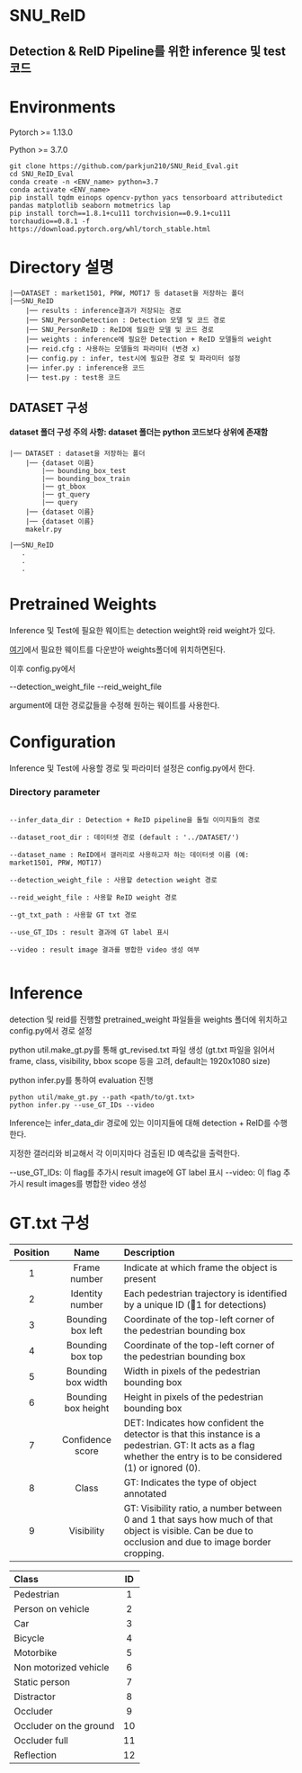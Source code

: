 # SNU_ReID
## Detection & ReID Pipeline를 위한 inference 및 test 코드


# Environments
Pytorch >= 1.13.0

Python >= 3.7.0

```
git clone https://github.com/parkjun210/SNU_Reid_Eval.git
cd SNU_ReID_Eval
conda create -n <ENV_name> python=3.7
conda activate <ENV_name>
pip install tqdm einops opencv-python yacs tensorboard attributedict pandas matplotlib seaborn motmetrics lap
pip install torch==1.8.1+cu111 torchvision==0.9.1+cu111 torchaudio==0.8.1 -f https://download.pytorch.org/whl/torch_stable.html
```


# Directory 설명

```
|──DATASET : market1501, PRW, MOT17 등 dataset을 저장하는 폴더
|──SNU_ReID
    |── results : inference결과가 저장되는 경로
    |── SNU_PersonDetection : Detection 모델 및 코드 경로
    |── SNU_PersonReID : ReID에 필요한 모델 및 코드 경로
    |── weights : inference에 필요한 Detection + ReID 모델들의 weight
    |── reid.cfg : 사용하는 모델들의 파라미터 (변경 x)
    |── config.py : infer, test시에 필요한 경로 및 파라미터 설정 
    |── infer.py : inference용 코드
    |── test.py : test용 코드

```

## DATASET 구성

#### dataset 폴더 구성 주의 사항: dataset 폴더는 python 코드보다 상위에 존재함

```
|── DATASET : dataset을 저장하는 폴더
    |── {dataset 이름}
        |── bounding_box_test
        |── bounding_box_train
        |── gt_bbox
        |── gt_query
        |── query
    |── {dataset 이름}
    |── {dataset 이름}
    makelr.py

|──SNU_ReID
   .
   .
   .

```


# Pretrained Weights

Inference 및 Test에 필요한 웨이트는 detection weight와 reid weight가 있다.

[여기](https://drive.google.com/drive/folders/1Tc0NUviqcDMYbIYvT-fQE6dp92NnvSO8?usp=drive_link)에서 필요한 웨이트를 다운받아 weights폴더에 위치하면된다.

이후 config.py에서 

--detection_weight_file
--reid_weight_file

argument에 대한 경로값들을 수정해 원하는 웨이트를 사용한다.


# Configuration

Inference 및 Test에 사용할 경로 및 파라미터 설정은 config.py에서 한다.

### Directory parameter

```

--infer_data_dir : Detection + ReID pipeline을 돌릴 이미지들의 경로

--dataset_root_dir : 데이터셋 경로 (default : '../DATASET/')

--dataset_name : ReID에서 갤러리로 사용하고자 하는 데이터셋 이름 (예: market1501, PRW, MOT17)

--detection_weight_file : 사용할 detection weight 경로

--reid_weight_file : 사용할 ReID weight 경로

--gt_txt_path : 사용할 GT txt 경로

--use_GT_IDs : result 결과에 GT label 표시

--video : result image 결과를 병합한 video 생성 여부


```

# Inference

detection 및 reid를 진행할 pretrained_weight 파일들을 weights 폴더에 위치하고 config.py에서 경로 설정

python util.make_gt.py를 통해 gt_revised.txt 파일 생성
(gt.txt 파일을 읽어서 frame, class, visibility, bbox scope 등을 고려, default는 1920x1080 size)

python infer.py를 통하여 evaluation 진행

```
python util/make_gt.py --path <path/to/gt.txt>
python infer.py --use_GT_IDs --video
```

Inference는 infer_data_dir 경로에 있는 이미지들에 대해 detection + ReID를 수행한다.

지정한 갤러리와 비교해서 각 이미지마다 검출된 ID 예측값을 출력한다.

--use_GT_IDs: 이 flag를 추가시 result image에 GT label 표시
--video: 이 flag 추가시 result images를 병합한 video 생성

# GT.txt 구성

|Position|Name|Description|
|:---:|:---:|:---|
| 1 | Frame number | Indicate at which frame the object is present |
| 2 | Identity number | Each pedestrian trajectory is identified by a unique ID (􀀀1 for detections) |
| 3 | Bounding box left | Coordinate of the top-left corner of the pedestrian bounding box |
| 4 | Bounding box top | Coordinate of the top-left corner of the pedestrian bounding box |
| 5 | Bounding box width| Width in pixels of the pedestrian bounding box |
| 6 | Bounding box height| Height in pixels of the pedestrian bounding box |
| 7 | Confidence score | DET: Indicates how confident the detector is that this instance is a pedestrian. GT: It acts as a flag whether the entry is to be considered (1) or ignored (0). |
| 8 | Class | GT: Indicates the type of object annotated |
| 9 | Visibility | GT: Visibility ratio, a number between 0 and 1 that says how much of that object is visible. Can be due to occlusion and due to image border cropping. |

|Class|ID|
|:---|:---:|
|Pedestrian | 1|
|Person on vehicle | 2|
|Car | 3|
|Bicycle | 4|
|Motorbike | 5|
|Non motorized vehicle | 6|
|Static person | 7|
|Distractor | 8|
|Occluder | 9|
|Occluder on the ground | 10|
|Occluder full | 11|
|Reflection | 12|